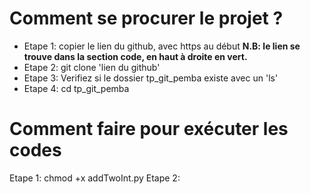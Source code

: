 # Comment se procurer le projet ?
- Etape 1: copier le lien du github, avec https au début
**N.B: le lien se trouve dans la section code, en haut à droite en vert.**
- Etape 2: git clone 'lien du github'
- Etape 3: Verifiez si le dossier tp_git_pemba existe avec un 'ls'
- Etape 4: cd tp_git_pemba

# Comment faire pour exécuter les codes
Etape 1: chmod +x addTwoInt.py
Etape 2: 
